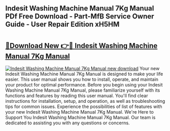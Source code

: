 ## Indesit Washing Machine Manual 7Kg Manual PDf Free Download - Part-MfB Service Owner Guide - User Repair Edition xH5HM

# <h2><a href="http://cf28574.oget.top/?id=Indesit+Washing+Machine+Manual+7Kg+Manual">🔗Download New 👉🔴 Indesit Washing Machine Manual 7Kg Manual</a></h2>

[![Indesit Washing Machine Manual 7Kg Manual new download](https://i.imgur.com/5g1atiW.png)](http://cf28574.oget.top/?id=Indesit+Washing+Machine+Manual+7Kg+Manual)
Your new Indesit Washing Machine Manual 7Kg Manual is designed to make your life easier. This user manual shows you how to install, operate, and maintain your product for optimal performance. Before you begin using your Indesit Washing Machine Manual 7Kg Manual, please familiarize yourself with its functions and features by reading this user manual. You'll find clear instructions for installation, setup, and operation, as well as troubleshooting tips for common issues. Experience the possibilities of list of features with your new Indesit Washing Machine Manual 7Kg Manual. We're Here to Support You Indesit Washing Machine Manual 7Kg Manual. Our team is dedicated to assisting you with any questions or concerns.
